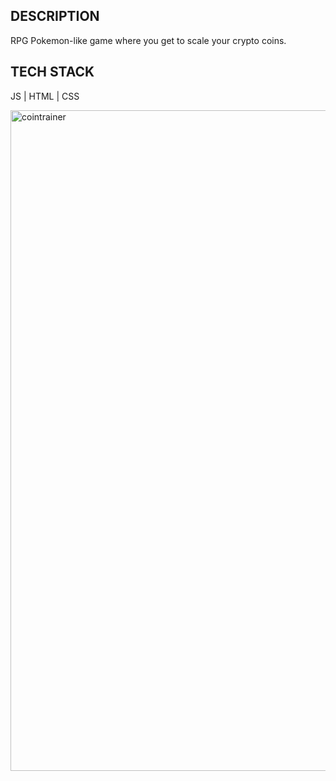 ## DESCRIPTION
RPG Pokemon-like game where you get to scale your crypto coins.

## TECH STACK
JS | HTML | CSS

<img width="1057" alt="cointrainer" src="https://user-images.githubusercontent.com/87498224/172637218-fb7f8987-6133-4e46-9574-d28b380eb1a5.png">
